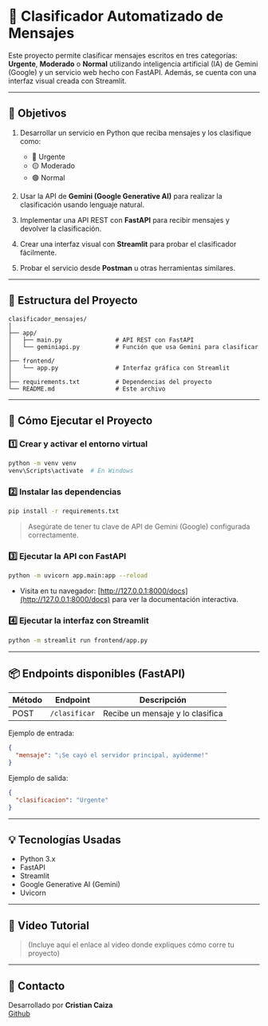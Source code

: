 # 🤖 Clasificador Automatizado de Mensajes

Este proyecto permite clasificar mensajes escritos en tres categorías: **Urgente**, **Moderado** o **Normal** utilizando inteligencia artificial (IA) de Gemini (Google) y un servicio web hecho con FastAPI. Además, se cuenta con una interfaz visual creada con Streamlit.

---

## 📌 Objetivos

1. Desarrollar un servicio en Python que reciba mensajes y los clasifique como:
   - 🔴 Urgente
   - 🟡 Moderado
   - 🟢 Normal

2. Usar la API de **Gemini (Google Generative AI)** para realizar la clasificación usando lenguaje natural.

3. Implementar una API REST con **FastAPI** para recibir mensajes y devolver la clasificación.

4. Crear una interfaz visual con **Streamlit** para probar el clasificador fácilmente.

5. Probar el servicio desde **Postman** u otras herramientas similares.

---

## 📁 Estructura del Proyecto

```
clasificador_mensajes/
│
├── app/
│   ├── main.py               # API REST con FastAPI
│   └── geminiapi.py          # Función que usa Gemini para clasificar
│
├── frontend/
│   └── app.py                # Interfaz gráfica con Streamlit
│
├── requirements.txt          # Dependencias del proyecto
└── README.md                 # Este archivo
```

---

## 🚀 Cómo Ejecutar el Proyecto

### 1️⃣ Crear y activar el entorno virtual

```bash
python -m venv venv
venv\Scripts\activate  # En Windows
```

### 2️⃣ Instalar las dependencias

```bash
pip install -r requirements.txt
```

> Asegúrate de tener tu clave de API de Gemini (Google) configurada correctamente.

### 3️⃣ Ejecutar la API con FastAPI

```bash
python -m uvicorn app.main:app --reload
```

- Visita en tu navegador: [http://127.0.0.1:8000/docs](http://127.0.0.1:8000/docs) para ver la documentación interactiva.

### 4️⃣ Ejecutar la interfaz con Streamlit

```bash
python -m streamlit run frontend/app.py
```

---

## 📦 Endpoints disponibles (FastAPI)

| Método | Endpoint       | Descripción                        |
|--------|----------------|------------------------------------|
| POST   | `/clasificar`  | Recibe un mensaje y lo clasifica  |

Ejemplo de entrada:
```json
{
  "mensaje": "¡Se cayó el servidor principal, ayúdenme!"
}
```

Ejemplo de salida:
```json
{
  "clasificacion": "Urgente"
}
```

---

## 💡 Tecnologías Usadas

- Python 3.x
- FastAPI
- Streamlit
- Google Generative AI (Gemini)
- Uvicorn

---


## 🎥 Video Tutorial

> (Incluye aquí el enlace al video donde expliques cómo corre tu proyecto)

---

## 📩 Contacto

Desarrollado por **Cristian Caiza**  
[Github](https://github.com/antichrist667)